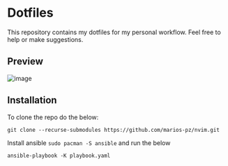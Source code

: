 # Dotfiles

This repository contains my dotfiles for my personal workflow.
Feel free to help or make suggestions.

## Preview
![image](https://github.com/marios-pz/dotfiles/assets/30930688/e9a53544-bb41-4286-b90f-6b3d1a9d0fdc)


## Installation
To clone the repo do the below:

```shell
git clone --recurse-submodules https://github.com/marios-pz/nvim.git
```

Install ansible `sudo pacman -S ansible` and run the below

```shell
ansible-playbook -K playbook.yaml
```
